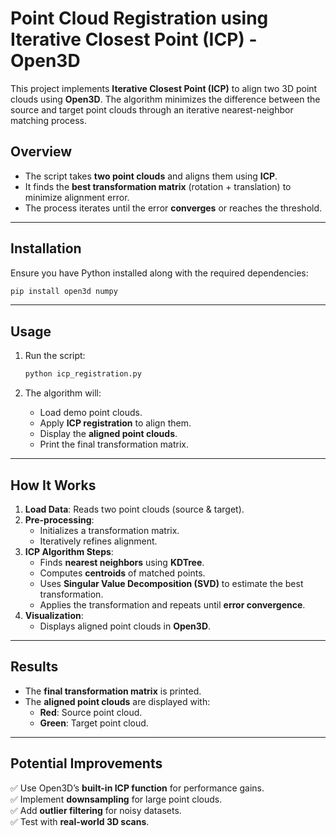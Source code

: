 # **Point Cloud Registration using Iterative Closest Point (ICP) - Open3D**

This project implements **Iterative Closest Point (ICP)** to align two 3D point clouds using **Open3D**. The algorithm minimizes the difference between the source and target point clouds through an iterative nearest-neighbor matching process.

## **Overview**
- The script takes **two point clouds** and aligns them using **ICP**.
- It finds the **best transformation matrix** (rotation + translation) to minimize alignment error.
- The process iterates until the error **converges** or reaches the threshold.

---

## **Installation**
Ensure you have Python installed along with the required dependencies:

```bash
pip install open3d numpy
```

---

## **Usage**
1. Run the script:

   ```bash
   python icp_registration.py
   ```

2. The algorithm will:
   - Load demo point clouds.
   - Apply **ICP registration** to align them.
   - Display the **aligned point clouds**.
   - Print the final transformation matrix.

---

## **How It Works**
1. **Load Data**: Reads two point clouds (source & target).
2. **Pre-processing**:
   - Initializes a transformation matrix.
   - Iteratively refines alignment.
3. **ICP Algorithm Steps**:
   - Finds **nearest neighbors** using **KDTree**.
   - Computes **centroids** of matched points.
   - Uses **Singular Value Decomposition (SVD)** to estimate the best transformation.
   - Applies the transformation and repeats until **error convergence**.
4. **Visualization**:
   - Displays aligned point clouds in **Open3D**.

---

## **Results**
- The **final transformation matrix** is printed.
- The **aligned point clouds** are displayed with:
  - **Red**: Source point cloud.
  - **Green**: Target point cloud.

---

## **Potential Improvements**
✅ Use Open3D’s **built-in ICP function** for performance gains.  
✅ Implement **downsampling** for large point clouds.  
✅ Add **outlier filtering** for noisy datasets.  
✅ Test with **real-world 3D scans**.  
